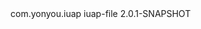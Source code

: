 <dependency>
  <groupId>com.yonyou.iuap</groupId>
  <artifactId>iuap-file</artifactId>
  <version>2.0.1-SNAPSHOT</version>
</dependency>